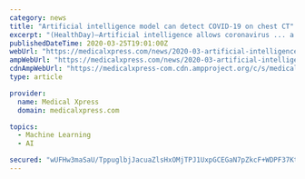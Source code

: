 ```yaml
---
category: news
title: "Artificial intelligence model can detect COVID-19 on chest CT"
excerpt: "(HealthDay)—Artificial intelligence allows coronavirus ... a deep learning model COVID-19 detection neural network was developed. To test the robustness of the model, CAP and other nonpneumonia ..."
publishedDateTime: 2020-03-25T19:01:00Z
webUrl: "https://medicalxpress.com/news/2020-03-artificial-intelligence-covid-chest-ct.html"
ampWebUrl: "https://medicalxpress.com/news/2020-03-artificial-intelligence-covid-chest-ct.amp"
cdnAmpWebUrl: "https://medicalxpress-com.cdn.ampproject.org/c/s/medicalxpress.com/news/2020-03-artificial-intelligence-covid-chest-ct.amp"
type: article

provider:
  name: Medical Xpress
  domain: medicalxpress.com

topics:
  - Machine Learning
  - AI

secured: "wUFHw3maSaU/TppuglbjJacuaZlsHxOMjTPJ1UxpGCEGaN7pZkcF+WDPF37Ktc3Ic+ulmzKv7smTEuvqXZVjcyZD8Zm6mKlnRoJsMWixyBSJtxYMQPgzGYGldz7Y1XM0gOTzB1aKmfo+CvxDdr1TPQ1DyrE859IZBdWgqA4ZAhpLvPLZ1RsItuQ3BIoq0wXSWpnNO0tRV2MKAW/SFBzCD2XJV5gBKRTnBVBrlPkUq2wXggro11lua7WTPPUUZJcyaLuVbgL+ciN+MnQhC61Cf2Z1VxPnWJ1mLlakOlz5sYpSaOEfyQ15br9y+MfTHupxDVo7cxy5BeqfL7OcBcexdx0GCIglK9IUYxF0g/GAB4ko0sa0RCcB8QygTb644Fnb3x+lNoDHlwiBDAfkB/t5f7YqWK5zntnUPCmSkdrlWO37kDjTi9FKI/xjcHccZ1odgiPs7rmkTGpRlIDgZDFtZNMHtA49LGeWGRhPrPdl1TY=;B9co1vqDeMc+x7CsILnG3g=="
---
```


